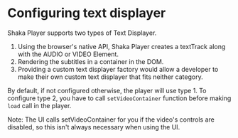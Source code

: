# Configuring text displayer

Shaka Player supports two types of Text Displayer.
1) Using the browser's native API, Shaka Player creates a textTrack along
   with the AUDIO or VIDEO Element.
2) Rendering the subtitles in a container in the DOM.
3) Providing a custom text displayer factory would allow a developer to make
   their own custom text displayer that fits neither category.

By default, if not configured otherwise, the player will use type 1.
To configure type 2, you have to call `setVideoContainer` function before
making `load` call in the player.

Note: The UI calls setVideoContainer for you if the video's controls are
disabled, so this isn't always necessary when using the UI.
